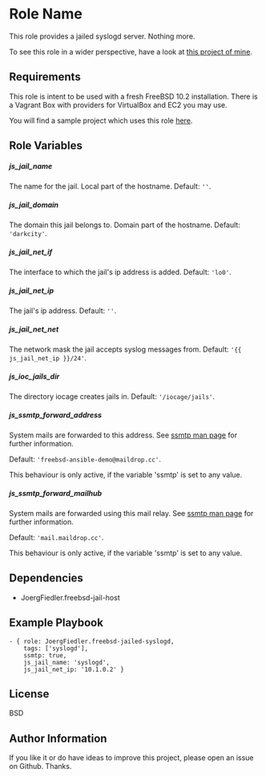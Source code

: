 Role Name
=========

This role provides a jailed syslogd server. Nothing more.

To see this role in a wider perspective, have a look at [this project of mine](https://github.com/JoergFiedler/freebsd-ansible-demo).

Requirements
------------

This role is intent to be used with a fresh FreeBSD 10.2 installation. There is a Vagrant Box with providers for VirtualBox and EC2 you may use.

You will find a sample project which uses this role [here](https://github.com/JoergFiedler/freebsd-ansible-demo).

Role Variables
--------------

##### js_jail_name

The name for the jail. Local part of the hostname. Default: `''`.

##### js_jail_domain

The domain this jail belongs to. Domain part of the hostname. Default: `'darkcity'`.

##### js_jail_net_if

The interface to which the jail's ip address is added. Default: `'lo0'`.

##### js_jail_net_ip

The jail's ip address. Default: `''`.

##### js_jail_net_net

The network mask the jail accepts syslog messages from. Default: `'{{ js_jail_net_ip }}/24'`.

##### js_ioc_jails_dir

The directory iocage creates jails in. Default: `'/iocage/jails'`.

##### js_ssmtp_forward_address

System mails are forwarded to this address. See [ssmtp man page](https://www.freebsd.org/cgi/man.cgi?query=ssmtp&apropos=0&sektion=0&manpath=FreeBSD+10.2-RELEASE+and+Ports&arch=default&format=html) for further information.

Default: `'freebsd-ansible-demo@maildrop.cc'`.

This behaviour is only active, if the variable 'ssmtp' is set to any value.

##### js_ssmtp_forward_mailhub

System mails are forwarded using this mail relay. See [ssmtp man page](https://www.freebsd.org/cgi/man.cgi?query=ssmtp&apropos=0&sektion=0&manpath=FreeBSD+10.2-RELEASE+and+Ports&arch=default&format=html) for further information.

Default: `'mail.maildrop.cc'`.

This behaviour is only active, if the variable 'ssmtp' is set to any value.

Dependencies
------------

- JoergFiedler.freebsd-jail-host

Example Playbook
----------------

    - { role: JoergFiedler.freebsd-jailed-syslogd,
        tags: ['syslogd'],
        ssmtp: true,
        js_jail_name: 'syslogd',
        js_jail_net_ip: '10.1.0.2' }

License
-------

BSD

Author Information
------------------

If you like it or do have ideas to improve this project, please open an issue on Github. Thanks.
